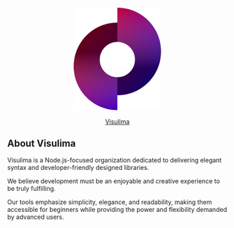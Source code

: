 <p align="center"><a href="https://visulima.com" target="_blank"><img src="../assets/visulima_logo.svg" width="200" titel="visulima" /><p align="center">Visulima</p></a></p>

## About Visulima

Visulima is a Node.js-focused organization dedicated to delivering elegant syntax and developer-friendly designed libraries.

We believe development must be an enjoyable and creative experience to be truly fulfilling.

Our tools emphasize simplicity, elegance, and readability, making them accessible for beginners while providing the power and flexibility demanded by advanced users.
